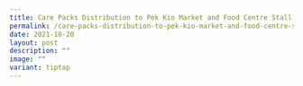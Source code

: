 ```yaml
---
title: Care Packs Distribution to Pek Kio Market and Food Centre Stall Holders
permalink: /care-packs-distribution-to-pek-kio-market-and-food-centre-stall-holders/
date: 2021-10-20
layout: post
description: ""
image: ""
variant: tiptap
---
```

